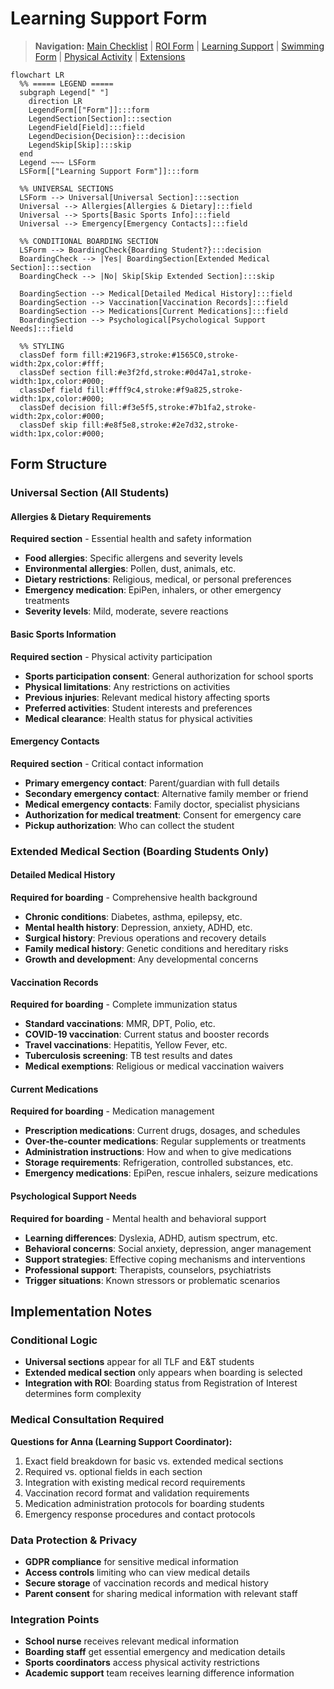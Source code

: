 # Learning Support Form

> **Navigation:** [Main Checklist](../checklist.md) | [ROI Form](roi.md) | [Learning Support](ls.md) | [Swimming Form](swimming.md) | [Physical Activity](physical.md) | [Extensions](../extensions.md)

```mermaid
flowchart LR
  %% ===== LEGEND =====
  subgraph Legend[" "]
    direction LR
    LegendForm[["Form"]]:::form
    LegendSection[Section]:::section
    LegendField[Field]:::field
    LegendDecision{Decision}:::decision
    LegendSkip[Skip]:::skip
  end
  Legend ~~~ LSForm
  LSForm[["Learning Support Form"]]:::form
  
  %% UNIVERSAL SECTIONS
  LSForm --> Universal[Universal Section]:::section
  Universal --> Allergies[Allergies & Dietary]:::field
  Universal --> Sports[Basic Sports Info]:::field
  Universal --> Emergency[Emergency Contacts]:::field
  
  %% CONDITIONAL BOARDING SECTION
  LSForm --> BoardingCheck{Boarding Student?}:::decision
  BoardingCheck --> |Yes| BoardingSection[Extended Medical Section]:::section
  BoardingCheck --> |No| Skip[Skip Extended Section]:::skip
  
  BoardingSection --> Medical[Detailed Medical History]:::field
  BoardingSection --> Vaccination[Vaccination Records]:::field
  BoardingSection --> Medications[Current Medications]:::field
  BoardingSection --> Psychological[Psychological Support Needs]:::field
  
  %% STYLING
  classDef form fill:#2196F3,stroke:#1565C0,stroke-width:2px,color:#fff;
  classDef section fill:#e3f2fd,stroke:#0d47a1,stroke-width:1px,color:#000;
  classDef field fill:#fff9c4,stroke:#f9a825,stroke-width:1px,color:#000;
  classDef decision fill:#f3e5f5,stroke:#7b1fa2,stroke-width:2px,color:#000;
  classDef skip fill:#e8f5e8,stroke:#2e7d32,stroke-width:1px,color:#000;
```

## Form Structure

### Universal Section (All Students)

#### Allergies & Dietary Requirements
**Required section** - Essential health and safety information
- **Food allergies**: Specific allergens and severity levels
- **Environmental allergies**: Pollen, dust, animals, etc.
- **Dietary restrictions**: Religious, medical, or personal preferences
- **Emergency medication**: EpiPen, inhalers, or other emergency treatments
- **Severity levels**: Mild, moderate, severe reactions

#### Basic Sports Information
**Required section** - Physical activity participation
- **Sports participation consent**: General authorization for school sports
- **Physical limitations**: Any restrictions on activities
- **Previous injuries**: Relevant medical history affecting sports
- **Preferred activities**: Student interests and preferences
- **Medical clearance**: Health status for physical activities

#### Emergency Contacts
**Required section** - Critical contact information
- **Primary emergency contact**: Parent/guardian with full details
- **Secondary emergency contact**: Alternative family member or friend
- **Medical emergency contacts**: Family doctor, specialist physicians
- **Authorization for medical treatment**: Consent for emergency care
- **Pickup authorization**: Who can collect the student

### Extended Medical Section (Boarding Students Only)

#### Detailed Medical History
**Required for boarding** - Comprehensive health background
- **Chronic conditions**: Diabetes, asthma, epilepsy, etc.
- **Mental health history**: Depression, anxiety, ADHD, etc.
- **Surgical history**: Previous operations and recovery details
- **Family medical history**: Genetic conditions and hereditary risks
- **Growth and development**: Any developmental concerns

#### Vaccination Records
**Required for boarding** - Complete immunization status
- **Standard vaccinations**: MMR, DPT, Polio, etc.
- **COVID-19 vaccination**: Current status and booster records
- **Travel vaccinations**: Hepatitis, Yellow Fever, etc.
- **Tuberculosis screening**: TB test results and dates
- **Medical exemptions**: Religious or medical vaccination waivers

#### Current Medications
**Required for boarding** - Medication management
- **Prescription medications**: Current drugs, dosages, and schedules
- **Over-the-counter medications**: Regular supplements or treatments
- **Administration instructions**: How and when to give medications
- **Storage requirements**: Refrigeration, controlled substances, etc.
- **Emergency medications**: EpiPen, rescue inhalers, seizure medications

#### Psychological Support Needs
**Required for boarding** - Mental health and behavioral support
- **Learning differences**: Dyslexia, ADHD, autism spectrum, etc.
- **Behavioral concerns**: Social anxiety, depression, anger management
- **Support strategies**: Effective coping mechanisms and interventions
- **Professional support**: Therapists, counselors, psychiatrists
- **Trigger situations**: Known stressors or problematic scenarios

## Implementation Notes

### Conditional Logic
- **Universal sections** appear for all TLF and E&T students
- **Extended medical section** only appears when boarding is selected
- **Integration with ROI**: Boarding status from Registration of Interest determines form complexity

### Medical Consultation Required
**Questions for Anna (Learning Support Coordinator):**
1. Exact field breakdown for basic vs. extended medical sections
2. Required vs. optional fields in each section
3. Integration with existing medical record requirements
4. Vaccination record format and validation requirements
5. Medication administration protocols for boarding students
6. Emergency response procedures and contact protocols

### Data Protection & Privacy
- **GDPR compliance** for sensitive medical information
- **Access controls** limiting who can view medical details
- **Secure storage** of vaccination records and medical history
- **Parent consent** for sharing medical information with relevant staff

### Integration Points
- **School nurse** receives relevant medical information
- **Boarding staff** get essential emergency and medication details
- **Sports coordinators** access physical activity restrictions
- **Academic support** team receives learning difference information